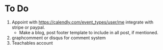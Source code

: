 # To Do

1. Appoint with https://calendly.com/event_types/user/me integrate with stripe or paypal.
   - Make a blog, post footer template to include in all post, if mentioned.
2. graphcomment or disqus for comment system
3. Teachables account
